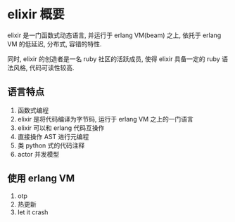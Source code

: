 # elixir 概要

elixir 是一门函数式动态语言, 并运行于 erlang VM(beam) 之上, 依托于 erlang VM 的低延迟, 分布式, 容错的特性.

同时, elixir 的创造者是一名 ruby 社区的活跃成员, 使得 elixir 具备一定的 ruby 语法风格, 代码可读性较高.

## 语言特点
1. 函数式编程
1. elixir 是将代码编译为字节码, 运行于 erlang VM 之上的一门语言
1. elixir 可以和 erlang 代码互操作
1. 直接操作 AST 进行元编程
1. 类 python 式的代码注释
1. actor 并发模型

## 使用 erlang VM
1. otp
1. 热更新
1. let it crash

